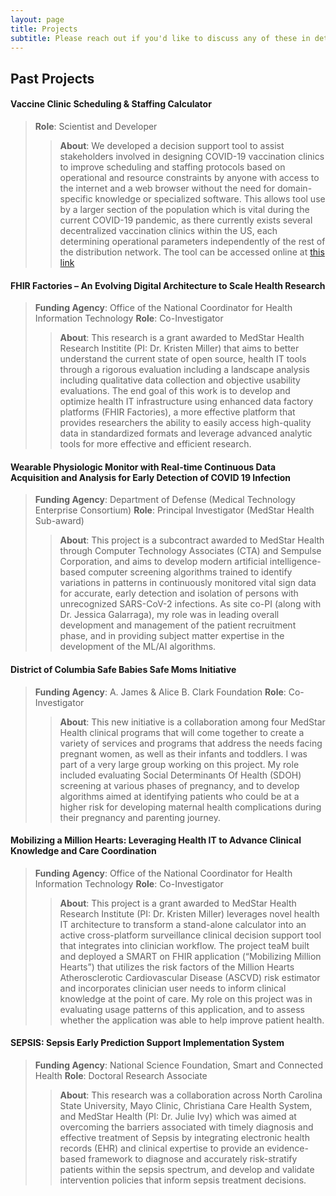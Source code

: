 ```yaml
---
layout: page
title: Projects
subtitle: Please reach out if you'd like to discuss any of these in detail.
---
```


## Past Projects

#### Vaccine Clinic Scheduling & Staffing Calculator
> **Role**: Scientist and Developer
>
>> **About**: We developed a decision support tool to assist stakeholders involved in designing COVID-19 vaccination clinics to improve scheduling and staffing protocols based on operational and resource constraints by anyone with access to the internet and a web browser without the need for domain-specific knowledge or specialized software. This allows tool use by a larger section of the population which is vital during the current COVID-19 pandemic, as there currently exists several decentralized vaccination clinics within the US, each determining operational parameters independently of the rest of the distribution network. The tool can be accessed online at <a href="http://vaccine-calculator.snambiar.com" target="_blank"> this link</a>

#### FHIR Factories – An Evolving Digital Architecture to Scale Health Research
> **Funding Agency**: Office of the National Coordinator for Health Information Technology
> **Role**: Co-Investigator
>
>> **About**: This research is a grant awarded to MedStar Health Research Institite (PI: Dr. Kristen Miller) that aims to better understand the current state of open source, health IT tools through a rigorous evaluation including a landscape analysis including qualitative data collection and objective usability evaluations. The end goal of this work is to develop and optimize health IT infrastructure using enhanced data factory platforms (FHIR Factories), a more effective platform that provides researchers the ability to easily access high-quality data in standardized formats and leverage advanced analytic tools for more effective and efficient research.

#### Wearable Physiologic Monitor with Real-time Continuous Data Acquisition and Analysis for Early Detection of COVID 19 Infection 
> **Funding Agency**: Department of Defense (Medical Technology Enterprise Consortium)
> **Role**: Principal Investigator (MedStar Health Sub-award)
>
>> **About**: This project is a subcontract awarded to MedStar Health through Computer Technology Associates (CTA) and Sempulse Corporation, and aims to develop modern artificial intelligence-based computer screening algorithms trained to identify variations in patterns in continuously monitored vital sign data for accurate, early detection and isolation of persons with unrecognized SARS-CoV-2 infections. As site co-PI (along with Dr. Jessica Galarraga), my role was in leading overall development and management of the patient recruitment phase, and in providing subject matter expertise in the development of the ML/AI algorithms. 

#### District of Columbia Safe Babies Safe Moms Initiative 
> **Funding Agency**: A. James & Alice B. Clark Foundation
> **Role**: Co-Investigator
>
>> **About**: This new initiative is a collaboration among four MedStar Health clinical programs that will come together to create a variety of services and programs that address the needs facing pregnant women, as well as their infants and toddlers. I was part of a very large group working on this project. My role included evaluating Social Determinants Of Health (SDOH) screening at various phases of pregnancy, and to develop algorithms aimed at identifying patients who could be at a higher risk for developing maternal health complications during their pregnancy and parenting journey.

#### Mobilizing a Million Hearts: Leveraging Health IT to Advance Clinical Knowledge and Care Coordination
> **Funding Agency**: Office of the National Coordinator for Health Information Technology
> **Role**: Co-Investigator
>
>> **About**: This project is a grant awarded to MedStar Health Research Institute (PI: Dr. Kristen Miller) leverages novel health IT architecture to transform a stand-alone calculator into an active cross-platform surveillance clinical decision support tool that integrates into clinician workflow. The project teaM built and deployed a SMART on FHIR application (“Mobilizing Million Hearts”) that utilizes the risk factors of the Million Hearts Atherosclerotic Cardiovascular Disease (ASCVD) risk estimator and incorporates clinician user needs to inform clinical knowledge at the point of care. My role on this project was in evaluating usage patterns of this application, and to assess whether the application was able to help improve patient health.

#### SEPSIS: Sepsis Early Prediction Support Implementation System
> **Funding Agency**: National Science Foundation, Smart and Connected Health
> **Role**: Doctoral Research Associate
>
>> **About**: This research was a collaboration across North Carolina State University, Mayo Clinic, Christiana Care Health System, and MedStar Health (PI: Dr. Julie Ivy) which was aimed at overcoming the barriers associated with timely diagnosis and effective treatment of Sepsis by integrating electronic health records (EHR) and clinical expertise to provide an evidence-based framework to diagnose and accurately risk-stratify patients within the sepsis spectrum, and develop and validate intervention policies that inform sepsis treatment decisions.






